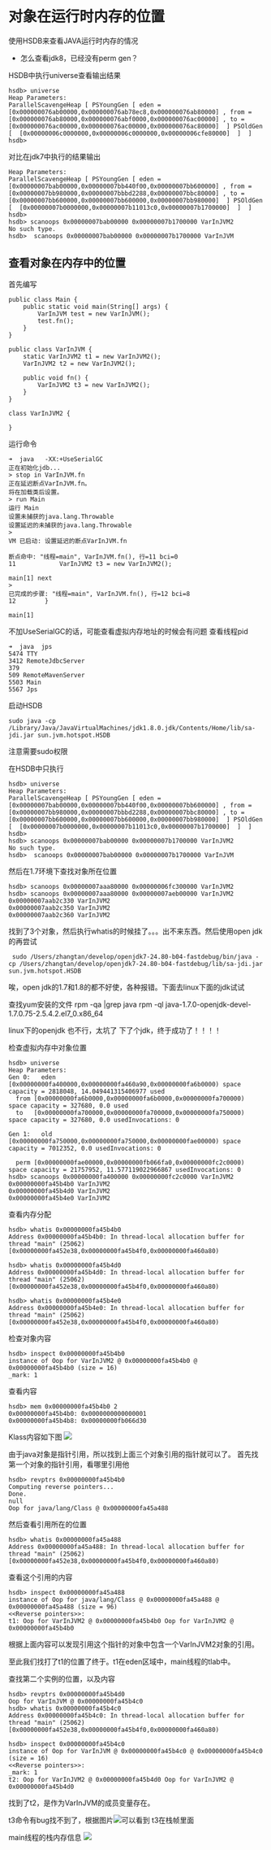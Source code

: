 # 对象在运行时内存的位置
使用HSDB来查看JAVA运行时内存的情况

* 怎么查看jdk8，已经没有perm gen？

HSDB中执行universe查看输出结果
```
hsdb> universe
Heap Parameters:
ParallelScavengeHeap [ PSYoungGen [ eden =  [0x000000076ab00000,0x000000076ab78ec8,0x000000076ab80000] , from =  [0x000000076ab80000,0x000000076abf0000,0x000000076ac00000] , to =  [0x000000076ac00000,0x000000076ac00000,0x000000076ac80000]  ] PSOldGen [  [0x00000006c0000000,0x00000006c0000000,0x00000006cfe80000]  ]  ] hsdb>
```
对比在jdk7中执行的结果输出
```
Heap Parameters:
ParallelScavengeHeap [ PSYoungGen [ eden =  [0x00000007bab00000,0x00000007bb440f00,0x00000007bb600000] , from =  [0x00000007bb980000,0x00000007bbbd2288,0x00000007bbc80000] , to =  [0x00000007bb600000,0x00000007bb600000,0x00000007bb980000]  ] PSOldGen [  [0x00000007b0000000,0x00000007b11013c0,0x00000007b1700000]  ]  ] hsdb>
hsdb> scanoops 0x00000007bab00000 0x00000007b1700000 VarInJVM2
No such type.
hsdb>  scanoops 0x00000007bab00000 0x00000007b1700000 VarInJVM

```


## 查看对象在内存中的位置



首先编写
```
public class Main {
    public static void main(String[] args) {
        VarInJVM test = new VarInJVM();
        test.fn();
    }
}
```

```
public class VarInJVM {
    static VarInJVM2 t1 = new VarInJVM2();
    VarInJVM2 t2 = new VarInJVM2();

    public void fn() {
        VarInJVM2 t3 = new VarInJVM2();
    }
}

class VarInJVM2 {

}

```
运行命令
```
➜  java   -XX:+UseSerialGC
正在初始化jdb...
> stop in VarInJVM.fn
正在延迟断点VarInJVM.fn。
将在加载类后设置。
> run Main
运行 Main
设置未捕获的java.lang.Throwable
设置延迟的未捕获的java.lang.Throwable
>
VM 已启动: 设置延迟的断点VarInJVM.fn

断点命中: "线程=main", VarInJVM.fn(), 行=11 bci=0
11            VarInJVM2 t3 = new VarInJVM2();

main[1] next
>
已完成的步骤: "线程=main", VarInJVM.fn(), 行=12 bci=8
12        }

main[1]
```
不加UseSerialGC的话，可能查看虚拟内存地址的时候会有问题
查看线程pid
```
➜  java  jps
5474 TTY
3412 RemoteJdbcServer
379
509 RemoteMavenServer
5503 Main
5567 Jps
```
启动HSDB
```
sudo java -cp /Library/Java/JavaVirtualMachines/jdk1.8.0.jdk/Contents/Home/lib/sa-jdi.jar sun.jvm.hotspot.HSDB
```
注意需要sudo权限

在HSDB中只执行
```
hsdb> universe
Heap Parameters:
ParallelScavengeHeap [ PSYoungGen [ eden =  [0x00000007bab00000,0x00000007bb440f00,0x00000007bb600000] , from =  [0x00000007bb980000,0x00000007bbbd2288,0x00000007bbc80000] , to =  [0x00000007bb600000,0x00000007bb600000,0x00000007bb980000]  ] PSOldGen [  [0x00000007b0000000,0x00000007b11013c0,0x00000007b1700000]  ]  ] hsdb>
hsdb> scanoops 0x00000007bab00000 0x00000007b1700000 VarInJVM2
No such type.
hsdb>  scanoops 0x00000007bab00000 0x00000007b1700000 VarInJVM
```

然后在1.7环境下查找对象所在位置

```
hsdb> scanoops 0x00000007aaa80000 0x00000006fc300000 VarInJVM2
hsdb> scanoops 0x00000007aaa80000 0x00000007aeb00000 VarInJVM2
0x00000007aab2c330 VarInJVM2
0x00000007aab2c350 VarInJVM2
0x00000007aab2c360 VarInJVM2
```
找到了3个对象，然后执行whatis的时候挂了。。。出不来东西。然后使用open jdk的再尝试
```
 sudo /Users/zhangtan/develop/openjdk7-24.80-b04-fastdebug/bin/java -cp /Users/zhangtan/develop/openjdk7-24.80-b04-fastdebug/lib/sa-jdi.jar sun.jvm.hotspot.HSDB
```
唉，open jdk的1.7和1.8的都不好使，各种报错。下面去linux下面的jdk试试

查找yum安装的文件
rpm -qa |grep java
rpm -ql java-1.7.0-openjdk-devel-1.7.0.75-2.5.4.2.el7_0.x86_64

linux下的openjdk 也不行，太坑了
下了个jdk，终于成功了！！！！

检查虚拟内存中对象位置
```
hsdb> universe
Heap Parameters:
Gen 0:   eden [0x00000000fa400000,0x00000000fa460a90,0x00000000fa6b0000) space capacity = 2818048, 14.049441315406977 used
  from [0x00000000fa6b0000,0x00000000fa6b0000,0x00000000fa700000) space capacity = 327680, 0.0 used
  to   [0x00000000fa700000,0x00000000fa700000,0x00000000fa750000) space capacity = 327680, 0.0 usedInvocations: 0

Gen 1:   old  [0x00000000fa750000,0x00000000fa750000,0x00000000fae00000) space capacity = 7012352, 0.0 usedInvocations: 0

  perm [0x00000000fae00000,0x00000000fb066fa0,0x00000000fc2c0000) space capacity = 21757952, 11.577119022966867 usedInvocations: 0
hsdb> scanoops 0x00000000fa400000 0x00000000fc2c0000 VarInJVM2
0x00000000fa45b4b0 VarInJVM2
0x00000000fa45b4d0 VarInJVM2
0x00000000fa45b4e0 VarInJVM2
```
查看内存分配
```
hsdb> whatis 0x00000000fa45b4b0
Address 0x00000000fa45b4b0: In thread-local allocation buffer for thread "main" (25062)  [0x00000000fa452e38,0x00000000fa45b4f0,0x00000000fa460a80)

hsdb> whatis 0x00000000fa45b4d0
Address 0x00000000fa45b4d0: In thread-local allocation buffer for thread "main" (25062)  [0x00000000fa452e38,0x00000000fa45b4f0,0x00000000fa460a80)

hsdb> whatis 0x00000000fa45b4e0
Address 0x00000000fa45b4e0: In thread-local allocation buffer for thread "main" (25062)  [0x00000000fa452e38,0x00000000fa45b4f0,0x00000000fa460a80)
```
检查对象内容
```
hsdb> inspect 0x00000000fa45b4b0
instance of Oop for VarInJVM2 @ 0x00000000fa45b4b0 @ 0x00000000fa45b4b0 (size = 16)
_mark: 1
```
查看内容
```
hsdb> mem 0x00000000fa45b4b0 2
0x00000000fa45b4b0: 0x0000000000000001
0x00000000fa45b4b8: 0x00000000fb066d30
```

Klass内容如下图
![](http://7vzu3j.com1.z0.glb.clouddn.com/Klass.png)


由于java对象是指针引用，所以找到上面三个对象引用的指针就可以了。
首先找第一个对象的指针引用，看哪里引用他
```
hsdb> revptrs 0x00000000fa45b4b0
Computing reverse pointers...
Done.
null
Oop for java/lang/Class @ 0x00000000fa45a488
```
然后查看引用所在的位置
```
hsdb> whatis 0x00000000fa45a488
Address 0x00000000fa45a488: In thread-local allocation buffer for thread "main" (25062)  [0x00000000fa452e38,0x00000000fa45b4f0,0x00000000fa460a80)
```
查看这个引用的内容
```
hsdb> inspect 0x00000000fa45a488
instance of Oop for java/lang/Class @ 0x00000000fa45a488 @ 0x00000000fa45a488 (size = 96)
<<Reverse pointers>>:
t1: Oop for VarInJVM2 @ 0x00000000fa45b4b0 Oop for VarInJVM2 @ 0x00000000fa45b4b0
```
根据上面内容可以发现引用这个指针的对象中包含一个VarInJVM2对象的引用。

至此我们找打了t1的位置了终于。t1在eden区域中，main线程的tlab中。

查找第二个实例的位置，以及内容
```
hsdb> revptrs 0x00000000fa45b4d0
Oop for VarInJVM @ 0x00000000fa45b4c0
hsdb> whatis 0x00000000fa45b4c0
Address 0x00000000fa45b4c0: In thread-local allocation buffer for thread "main" (25062)  [0x00000000fa452e38,0x00000000fa45b4f0,0x00000000fa460a80)

hsdb> inspect 0x00000000fa45b4c0
instance of Oop for VarInJVM @ 0x00000000fa45b4c0 @ 0x00000000fa45b4c0 (size = 16)
<<Reverse pointers>>:
_mark: 1
t2: Oop for VarInJVM2 @ 0x00000000fa45b4d0 Oop for VarInJVM2 @ 0x00000000fa45b4d0

```
找到了t2，是作为VarInJVM的成员变量存在。


t3命令有bug找不到了，根据图片![](http://7vzu3j.com1.z0.glb.clouddn.com/t3Frame.png)可以看到 t3在栈帧里面

main线程的栈内存信息
![](http://7vzu3j.com1.z0.glb.clouddn.com/stackFrame.png)

